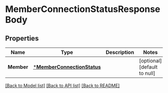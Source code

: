 # MemberConnectionStatusResponseBody

## Properties
Name | Type | Description | Notes
------------ | ------------- | ------------- | -------------
**Member** | [***MemberConnectionStatus**](MemberConnectionStatus.md) |  | [optional] [default to null]

[[Back to Model list]](../README.md#documentation-for-models) [[Back to API list]](../README.md#documentation-for-api-endpoints) [[Back to README]](../README.md)


